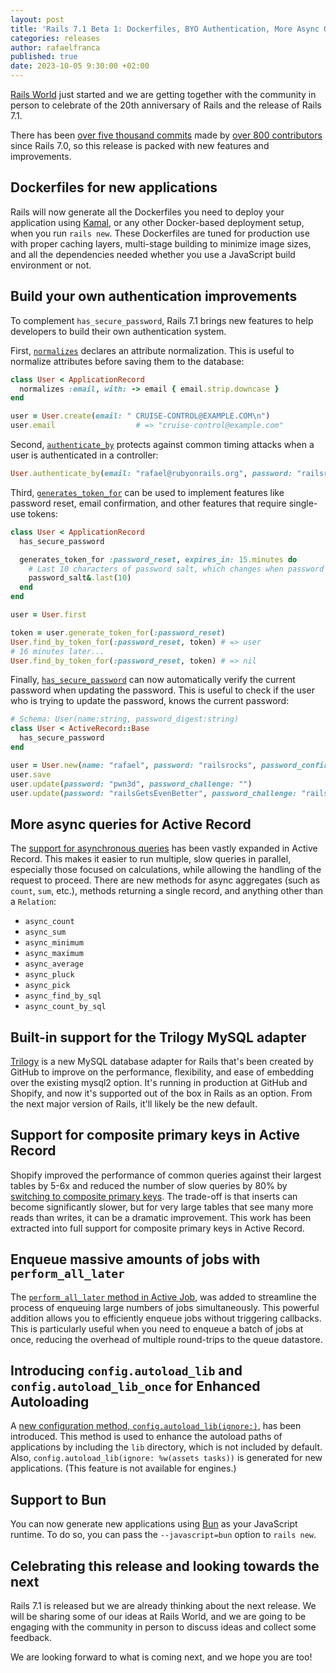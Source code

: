 ```yaml
---
layout: post
title: 'Rails 7.1 Beta 1: Dockerfiles, BYO Authentication, More Async Queries, and more!'
categories: releases
author: rafaelfranca
published: true
date: 2023-10-05 9:30:00 +02:00
---
```


[Rails World](https://rubyonrails.org/world) just started and we are getting together with the community in person
to celebrate of the 20th anniversary of Rails and the release of Rails 7.1.

There has been [over five thousand commits](https://github.com/rails/rails/compare/v7.0.8...main) made by [over 800 contributors](https://contributors.rubyonrails.org/edge/contributors) since Rails 7.0, so this release is packed with new features and improvements.

## Dockerfiles for new applications

Rails will now generate all the Dockerfiles you need to deploy your application using [Kamal](https://kamal-deploy.org), or any other Docker-based deployment setup, when you run `rails new`. These Dockerfiles are tuned for production use with proper caching layers, multi-stage building to minimize image sizes, and all the dependencies needed whether you use a JavaScript build environment or not.

## Build your own authentication improvements

To complement `has_secure_password`, Rails 7.1 brings new features to help developers to build their
own authentication system.

First, [`normalizes`](https://edgeapi.rubyonrails.org/classes/ActiveRecord/Normalization/ClassMethods.html#method-i-normalizes)
declares an attribute normalization. This is useful to normalize attributes before saving them to the database:

```ruby
class User < ApplicationRecord
  normalizes :email, with: -> email { email.strip.downcase }
end

user = User.create(email: " CRUISE-CONTROL@EXAMPLE.COM\n")
user.email                  # => "cruise-control@example.com"
```

Second, [`authenticate_by`](https://edgeapi.rubyonrails.org/classes/ActiveRecord/SecurePassword/ClassMethods.html#method-i-authenticate_by)
protects against common timing attacks when a user is authenticated in a controller:

```ruby
User.authenticate_by(email: "rafael@rubyonrails.org", password: "railsrocks")
```

Third, [`generates_token_for`](https://edgeapi.rubyonrails.org/classes/ActiveRecord/TokenFor/ClassMethods.html#method-i-generates_token_for)
can be used to implement features like password reset, email confirmation, and other features that require single-use tokens:

```ruby
class User < ApplicationRecord
  has_secure_password

  generates_token_for :password_reset, expires_in: 15.minutes do
    # Last 10 characters of password salt, which changes when password is updated:
    password_salt&.last(10)
  end
end

user = User.first

token = user.generate_token_for(:password_reset)
User.find_by_token_for(:password_reset, token) # => user
# 16 minutes later...
User.find_by_token_for(:password_reset, token) # => nil
```

Finally, [`has_secure_password`](https://edgeapi.rubyonrails.org/classes/ActiveModel/SecurePassword/ClassMethods.html#method-i-has_secure_password)
can now automatically verify the current password when updating the password. This is useful to check if the user who is trying to update the password, knows the current password:

```ruby
# Schema: User(name:string, password_digest:string)
class User < ActiveRecord::Base
  has_secure_password
end

user = User.new(name: "rafael", password: "railsrocks", password_confirmation: "railsrocks")
user.save                                                                      # => true
user.update(password: "pwn3d", password_challenge: "")                         # => false, challenge doesn't authenticate
user.update(password: "railsGetsEvenBetter", password_challenge: "railsrocks") # => true
```

## More async queries for Active Record

The [support for asynchronous queries](https://github.com/rails/rails/pull/44446) has been vastly expanded in Active Record.
This makes it easier to run multiple, slow queries in parallel, especially those focused on calculations, while allowing the handling
of the request to proceed. There are new methods for async aggregates (such as `count`, `sum`, etc.), methods returning a single record, and anything
other than a `Relation`:

- `async_count`
- `async_sum`
- `async_minimum`
- `async_maximum`
- `async_average`
- `async_pluck`
- `async_pick`
- `async_find_by_sql`
- `async_count_by_sql`

## Built-in support for the Trilogy MySQL adapter

[Trilogy](https://github.blog/2022-08-25-introducing-trilogy-a-new-database-adapter-for-ruby-on-rails/) is a new MySQL database adapter for Rails that's been created by GitHub to improve on the performance, flexibility, and ease of embedding over the existing mysql2 option. It's running in production at GitHub and Shopify, and now it's supported out of the box in Rails as an option. From the next major version of Rails, it'll likely be the new default.

## Support for composite primary keys in Active Record

Shopify improved the performance of common queries against their largest tables by 5-6x and reduced the number of slow queries by 80% by [switching to composite primary keys](https://shopify.engineering/how-to-introduce-composite-primary-keys-in-rails). The trade-off is that inserts can become significantly slower, but for very large tables that see many more reads than writes, it can be a dramatic improvement. This work has been extracted into full support for composite primary keys in Active Record.

## Enqueue massive amounts of jobs with `perform_all_later`

The [`perform_all_later` method in Active Job](https://edgeapi.rubyonrails.org/classes/ActiveJob.html#method-c-perform_all_later),
was added to streamline the process of enqueuing large numbers of jobs simultaneously. This powerful
addition allows you to efficiently enqueue jobs without triggering callbacks. This is
particularly useful when you need to enqueue a batch of jobs at once, reducing the overhead
of multiple round-trips to the queue datastore.

## Introducing `config.autoload_lib` and `config.autoload_lib_once` for Enhanced Autoloading

A [new configuration method, `config.autoload_lib(ignore:)`](https://edgeapi.rubyonrails.org/classes/Rails/Application/Configuration.html#method-i-autoload_lib),
has been introduced. This method is used to enhance the autoload paths of applications by including the
`lib` directory, which is not included by default. Also, `config.autoload_lib(ignore: %w(assets tasks))`
is generated for new applications. (This feature is not available for engines.)

## Support to Bun

You can now generate new applications using [Bun](https://bun.sh/) as your JavaScript runtime. To do so, you can pass
the `--javascript=bun` option to `rails new`.

## Celebrating this release and looking towards the next

Rails 7.1 is released but we are already thinking about the next release. We will be sharing some of our ideas at Rails World, and we are going to be engaging with the community in person to discuss ideas and collect some feedback.

We are looking forward to what is coming next, and we hope you are too!
